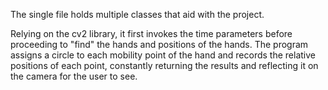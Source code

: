 The single file holds multiple classes that aid with the project.

Relying on the cv2 library, it first invokes the time parameters before proceeding to "find" the hands and positions of the hands. 
The program assigns a circle to each mobility point of the hand and records the relative positions of each point, constantly returning the results and reflecting it on the camera for the user to see.
